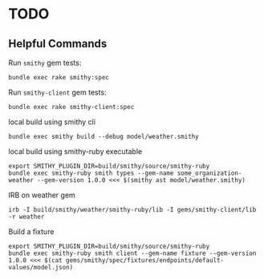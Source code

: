 # TODO

## Helpful Commands

Run `smithy` gem tests:
```
bundle exec rake smithy:spec
```

Run `smithy-client` gem tests:
```
bundle exec rake smithy-client:spec
```

local build using smithy cli
```
bundle exec smithy build --debug model/weather.smithy
```

local build using smithy-ruby executable
```
export SMITHY_PLUGIN_DIR=build/smithy/source/smithy-ruby
bundle exec smithy-ruby smith types --gem-name some_organization-weather --gem-version 1.0.0 <<< $(smithy ast model/weather.smithy)
```

IRB on weather gem
```
irb -I build/smithy/weather/smithy-ruby/lib -I gems/smithy-client/lib -r weather
```

Build a fixture
```
export SMITHY_PLUGIN_DIR=build/smithy/source/smithy-ruby
bundle exec smithy-ruby smith client --gem-name fixture --gem-version 1.0.0 <<< $(cat gems/smithy/spec/fixtures/endpoints/default-values/model.json)
```
